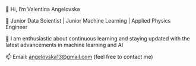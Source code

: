 👋 Hi, I’m Valentina Angelovska

🚀 Junior Data Scientist | Junior Machine Learning | Applied Physics Engineer 

🌱  I am enthusiastic about continuous learning and staying updated with the latest advancements in machine learning and AI

📫 Email: angelovska13@gmail.com (feel free to contact me)


<!---
ValentinaAng/ValentinaAng is a ✨ special ✨ repository because its `README.md` (this file) appears on your GitHub profile.
You can click the Preview link to take a look at your changes.
--->
